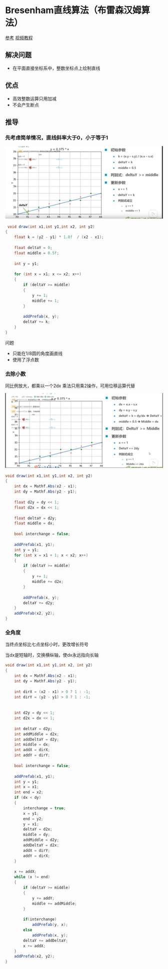 # Bresenham直线算法（布雷森汉姆算法）
[参考](https://oldj.net/blog/2010/08/27/bresenham-algorithm)
[视频教程](https://www.bilibili.com/video/BV1eE411p7tn?from=search&seid=3607722154107288400)

## 解决问题

* 在平面直接坐标系中，整数坐标点上绘制直线

## 优点

* 高效整数运算只用加减
* 不会产生断点

## 推导

### 先考虑简单情况，直线斜率大于0，小于等于1

![](../ImageToMarkdown/QQ20210114191153.png)

```C#
 void draw(int x1,int y1,int x2, int y2)
{
	float k = (y2 - y1) * 1.0f  / (x2 - x1);

	float deltaY = 0;
	float middle = 0.5f;

	int y = y1;

	for (int x = x1; x <= x2; x++)
	{
		if (deltaY >= middle)
		{
			y += 1;
			middle += 1;
		}

		addPrefab(x, y);
		deltaY += k;
	}
}

```

 问题
* 只能在1/8圆的角度画直线
* 使用了浮点数

### 去除小数

同比例放大，都乘以一个2dx
乘法只用乘2操作，可用位移运算代替

![](../ImageToMarkdown/QQ20210114194411.png)
```c#
void draw(int x1,int y1,int x2, int y2)
{
	int dx = Mathf.Abs(x2 - x1);
	int dy = Mathf.Abs(y2 - y1);

	float d2y = dy << 1;
	float d2x = dx << 1;

	float deltaY = d2y;
	float middle = dx;

	bool interchange = false;

	addPrefab(x1, y1);
	int y = y1;
	for (int x = x1 + 1; x < x2; x++)
	{
		if (deltaY >= middle)
		{
			y += 1;
			middle += d2x;
		}

		addPrefab(x, y);
		deltaY += d2y;
	}
	addPrefab(x2, y2);
}
```

### 全角度
当终点坐标比七点坐标小时，更改增长符号

当dx是短轴时，交换横纵轴，使dx永远指向长轴

```c#
void draw(int x1,int y1,int x2, int y2)
{
	int dx = Mathf.Abs(x2 - x1);
	int dy = Mathf.Abs(y2 - y1);

	int dirX = (x2 - x1) > 0 ? 1 : -1;
	int dirY = (y2 - y1) > 0 ? 1 : -1;


	int d2y = dy << 1;
	int d2x = dx << 1;

	int deltaY = d2y;
	int addMiddle = d2x;
	int addDeltaY = d2y;
	int middle = dx;
	int addX = dirX;
	int addY = dirY;

	bool interchange = false;

	addPrefab(x1, y1);
	int y = y1;
	int x = x1;
	int end = x2;
	if (dx < dy)
	{
		interchange = true;
		x = y1;
		end = y2;
		y = x1;
		deltaY = d2x;
		middle = dy;
		addMiddle = d2y;
		addDeltaY = d2x;
		addX = dirY;
		addY = dirX;
	}

	x += addX;
	while (x != end)
	{
		if (deltaY >= middle)
		{
			y += addY;
			middle += addMiddle;
		}

		if(interchange)
			addPrefab(y, x);
		else
			addPrefab(x, y);
		deltaY += addDeltaY;
		x += addX;
	}
	addPrefab(x2, y2);
}
```





